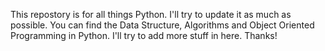 This repostory is for all things Python.
I'll try to update it as much as possible.
You can find the Data Structure, Algorithms and Object Oriented Programming in Python.
I'll try to add more stuff in here. 
Thanks!
